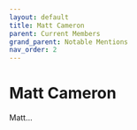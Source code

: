 ```yaml
---
layout: default
title: Matt Cameron
parent: Current Members
grand_parent: Notable Mentions
nav_order: 2
---
```


# Matt Cameron

Matt...
